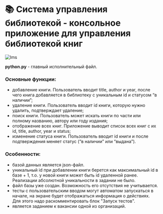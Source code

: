 # 📚 Система управления библиотекой - консольное приложение для управления библиотекой книг

![lms](https://github.com/user-attachments/assets/66873a15-b04f-45c1-8e8b-f8e4dba058fb)

**python.py** - главный исполнительный файл.

### Основные функции:
- добавление книги. Пользователь вводит title, author и year, после чего книга добавляется в библиотеку с уникальным id и статусом “в наличии”;
- удаление книги. Пользователь вводит id книги, которую нужно удалить, подтверждает удаление;
- поиск книги. Пользователь может искать книги по части или полному названию, автору или году издания;
- отображение всех книг. Приложение выводит список всех книг с их id, title, author, year и status;
- изменение статуса книги. Пользователь вводит id книги и после подтверждения меняет статус (“в наличии” или “выдана”).

### Особенности:
- базой данных является json-файл.
- уникальный id при добавлении книги берется как максимальный id в базе + 1, т.о. у новой книги может быть id удаленной ранее. Реализации абсолютной уникальности в задании не было.
- файл базы уже создан. Возможность его отсутствия не учитывается.
- тесты с пользовательским вводом могут автоматом запускаться в начале, на экране будет отображаться информация о действиях. Для этого надо раскомментировать блок "Запуск тестов".
- является заданием к вакансии одной из организаций.
